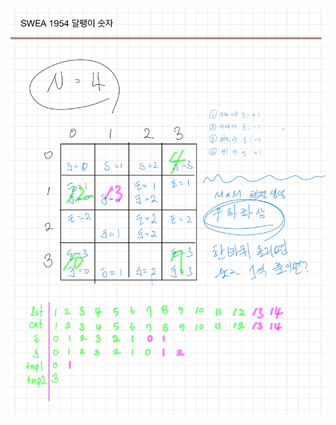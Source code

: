 ![BBD21011-1536-40FD-8096-4858533139F5.jpeg](README_assets/16c29b656e65513646b813bde0da3becc3938ea0.jpeg)
